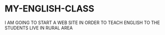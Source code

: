 # MY-ENGLISH-CLASS
I AM GOING TO START A  WEB SITE IN ORDER TO TEACH ENGLISH TO THE STUDENTS LIVE IN RURAL AREA

